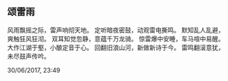 ## 颂雷雨

风雨飘摇之际，雷声响彻天地。
定听暗夜密鼓，动观雷电撕鸣。
默知乱人乱避，爽触狂风狂沏。
双耳知觉忽静，意蕴千万龙骑。
惊雷爆中安睡，车马喧中易醒。
大作江湖于壑，小酿定音于心。
回翻旧浪山河，新做新诗于今。
雷鸣翻滚意犹，未尽鼓声传吟。

30/06/2017, 23:49